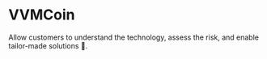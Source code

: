 # VVMCoin
Allow customers to understand the technology, assess the risk, and enable tailor-made solutions 🤑.
